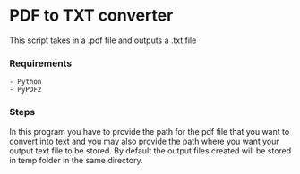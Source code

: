 # PDF to TXT converter
This script takes in a .pdf file and outputs a .txt file

### Requirements
	- Python
	- PyPDF2 


### Steps
In this program you have to provide the path for the pdf file that you want to convert into text and you may also provide the path where you want your output text file to be stored.
By default the output files created will be stored in temp folder in the same directory.

